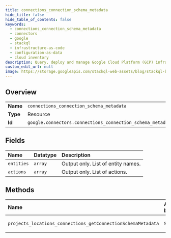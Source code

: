 ```yaml
---
title: connections_connection_schema_metadata
hide_title: false
hide_table_of_contents: false
keywords:
  - connections_connection_schema_metadata
  - connectors
  - google    
  - stackql
  - infrastructure-as-code
  - configuration-as-data
  - cloud inventory
description: Query, deploy and manage Google Cloud Platform (GCP) infrastructure and resources using SQL
custom_edit_url: null
image: https://storage.googleapis.com/stackql-web-assets/blog/stackql-blog-post-featured-image.png
---
```

  
    

## Overview
<table><tbody>
<tr><td><b>Name</b></td><td><code>connections_connection_schema_metadata</code></td></tr>
<tr><td><b>Type</b></td><td>Resource</td></tr>
<tr><td><b>Id</b></td><td><code>google.connectors.connections_connection_schema_metadata</code></td></tr>
</tbody></table>

## Fields
| Name | Datatype | Description |
|:-----|:---------|:------------|
| `entities` | `array` | Output only. List of entity names. |
| `actions` | `array` | Output only. List of actions. |
## Methods
| Name | Accessible by | Required Params |
|:-----|:--------------|:----------------|
| `projects_locations_connections_getConnectionSchemaMetadata` | `SELECT` | `connectionsId, locationsId, projectsId` |
